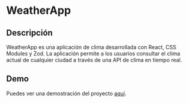 # WeatherApp

## Descripción
WeatherApp es una aplicación de clima desarrollada con React, CSS Modules y Zod. 
La aplicación permite a los usuarios consultar el clima actual de cualquier ciudad a través de una API de clima en tiempo real. 


## Demo

Puedes ver una demostración del proyecto [aquí](https://climajsb.netlify.app/).

